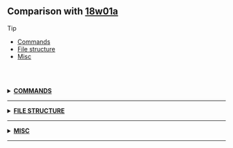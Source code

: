 ## Comparison with [18w01a](https://github.com/PixiGeko/Minecraft-generated-data/tree/18w01a)

> [!TIP]
> - [Commands](#commands)
> - [File structure](#file-structure)
> - [Misc](#misc)

<br/><br/>
<details><summary><b><ins>COMMANDS</ins></b><a name="commands"></a></summary>
<br/>
<details>
<summary>
execute
</summary>

```diff
+ execute anchored <anchor: entity_anchor>
+ execute facing <pos: vec3>
+ execute facing entity <targets: entity> <anchor: entity_anchor>
+ execute if score <target: score_holder> <targetObjective: objective> matches <range: range>
+ execute in overworld
+ execute in the_end
+ execute in the_nether
- execute offset <pos: vec3>
+ execute positioned <pos: vec3>
+ execute positioned as <entities: entity>
+ execute rotated <rot: rotation>
+ execute rotated as <entities: entity>
+ execute unless score <target: score_holder> <targetObjective: objective> matches <range: range>
```

</details>
<details>
<summary>
teleport
</summary>

```diff
+ teleport <destination: entity>
- teleport <destination: entity> facing <facingEntity: entity>
- teleport <destination: entity> facing <facingLocation: vec3>
+ teleport <location: vec3>
- teleport <location: vec3> <rotation: rotation>
- teleport <location: vec3> facing <facingEntity: entity>
- teleport <location: vec3> facing <facingLocation: vec3>
+ teleport <targets: entity> <destination: entity>
- teleport <targets: entity> <destination: entity> facing <facingEntity: entity>
- teleport <targets: entity> <destination: entity> facing <facingLocation: vec3>
- teleport <targets: entity> <location: vec3> facing <facingEntity: entity>
+ teleport <targets: entity> <location: vec3> facing entity <facingEntity: entity> <facingAnchor: entity_anchor>
```

</details>
</details>
<hr/>
<details><summary><b><ins>FILE STRUCTURE</ins></b><a name="file-structure"></a></summary>
<br/>
<details>
<summary>
data
</summary>

```diff
+ minecraft/tags/blocks/enderman_holdable.json
```

</details>
<details>
<summary>
assets
</summary>

```diff
+ minecraft/lang/en_us.json
- minecraft/lang/en_us.lang
```

</details>
</details>
<hr/>
<details><summary><b><ins>MISC</ins></b><a name="misc"></a></summary>
<br/>
<details>
<summary>
parsers
</summary>

```diff
+ minecraft:entity_anchor
+ minecraft:range
```

</details>
</details>
<hr/>